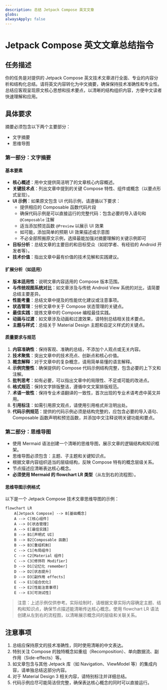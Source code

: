 ```yaml
---
description: 总结 Jetpack Compose 英文文章
globs: 
alwaysApply: false
---
```

# Jetpack Compose 英文文章总结指令

## 任务描述

你的任务是对提供的 Jetpack Compose 英文技术文章进行全面、专业的内容分析和结构化总结。请将英文内容转化为中文摘要，确保保持技术准确性和专业性。总结应客观呈现原文核心思想和技术要点，以清晰的结构组织内容，方便中文读者快速理解和应用。

## 具体要求

摘要必须包含以下两个主要部分：

- 文字摘要
- 思维导图

### 第一部分：文字摘要

#### 基本要素

- **核心概述**：用中文提供简洁明了的文章核心内容概述。
- **关键技术点**：列出文章中提到的关键 Compose 特性、组件或概念（以要点形式呈现）。
- **UI 示例**：如果原文包含 UI 代码示例，请遵循以下要求：
  - 提供相应的 Composable 函数代码片段
  - 确保代码示例是可以直接运行的完整代码：包含必要的导入语句和 `@Composable` 注解
  - 适当添加预览函数 `@Preview` 以展示 UI 效果
  - 如可能，添加简单的预期 UI 效果描述或示意图
  - 不必全部照搬原文示例，选择最能加强对摘要理解的关键示例即可
- **目标分析**：总结文章的主要目的和目标受众（如初学者、有经验的 Android 开发者等）。
- **技术价值**：指出文章中最有价值的技术见解和实践建议。

#### 扩展分析（如适用）

- **版本适用性**：说明文章内容适用的 Compose 版本范围。
- **与传统视图系统对比**：如文章涉及与传统 Android View 系统的对比，请简要总结主要差异。
- **性能考量**：总结文章中提及的性能优化建议或注意事项。
- **状态管理**：分析文章中关于 Compose 状态管理的关键点。
- **最佳实践**：提炼文章中的 Compose 编程最佳实践。
- **动画与过渡**：如文章涉及动画和过渡效果，请特别总结相关技术要点。
- **主题与样式**：总结关于 Material Design 主题和自定义样式的关键点。

#### 质量要求与规范

1. **内容准确性**：保持客观、准确的总结，不添加个人观点或无关内容。
2. **技术聚焦**：突出文章中的技术亮点、创新点和核心价值。
3. **概念解释**：对于文章中的复杂概念，请用简单易懂的语言解释。
4. **示例完整性**：确保提供的 Compose 代码示例结构完整，包含必要的上下文和注解。
5. **批判思考**：如有必要，可以指出文章中的局限性、不足或可能的改进点。
6. **格式规范**：保持文字排版整洁，遵循中文文案排版规范。
7. **术语一致性**：保持专业术语翻译的一致性，首次出现的专业术语考虑中英文并用。
8. **引用标注**：如需引用原文观点，请使用引用格式并注明出处。
9. **代码示例规范**：提供的代码示例必须是结构完整的，应包含必要的导入语句、Composable 函数声明和预览函数，并添加中文注释说明关键功能和要点。

### 第二部分：思维导图

- 使用 Mermaid 语法创建一个清晰的思维导图，展示文章的逻辑结构和知识框架。
- 思维导图必须包含：主题、子主题和关键知识点。
- 根据文章内容组织适当的层级结构，反映 Compose 特有的概念层级关系。
- 节点描述应清晰表达核心概念。
- **必须使用 Mermaid 的 flowchart LR 类型**（从左到右的流程图）。

#### 思维导图示例格式

以下是一个 Jetpack Compose 技术文章思维导图的示例：

```mermaid
flowchart LR
    A[Jetpack Compose] --> B[基础概念]
    A --> C[核心组件]
    A --> D[状态管理]
    A --> E[最佳实践]
    B --> B1[声明式 UI]
    B --> B2[Composable 函数]
    B --> B3[重组机制]
    C --> C1[布局组件]
    C --> C2[Material 组件]
    C --> C3[修饰符 Modifier]
    D --> D1[记忆化 remember]
    D --> D2[状态提升]
    D --> D3[副作用 effects]
    E --> E1[组合优化]
    E --> E2[性能注意事项]
    E --> E3[可测试性]
```

> 注意：上述示例仅供参考。实际绘制时，请根据文章实际内容确定主题、结构和知识点，确保节点描述能清晰传达核心概念。使用 flowchart LR 语法创建从左到右的流程图，以清晰展示概念间的层级和关联关系。

## 注意事项

1. 总结应保持原文的技术准确性，同时使用清晰的中文表达。
2. 特别关注 Compose 的独特概念如重组（Recomposition）、单向数据流、副作用（Side-effects）等。
3. 如文章包含与其他 Jetpack 库（如 Navigation、ViewModel 等）的集成内容，请单独总结这部分内容。
4. 对于 Material Design 3 相关内容，请特别标注并详细总结。
5. 代码示例应尽可能简洁但完整，确保表达核心概念的同时可以直接运行。
